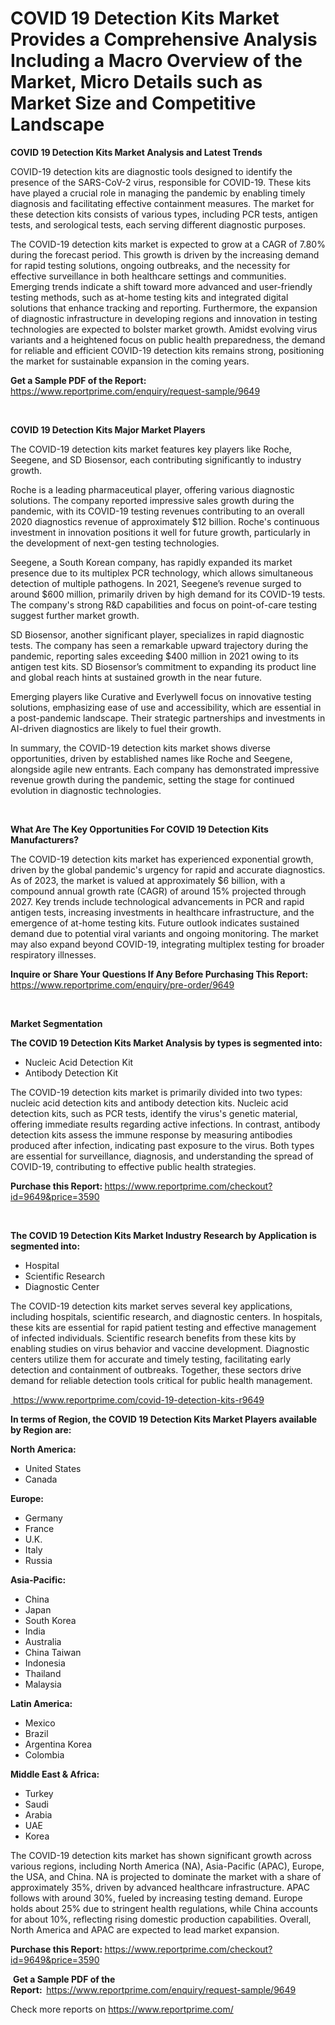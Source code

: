 <p><h1>COVID 19 Detection Kits Market Provides a Comprehensive Analysis Including a Macro Overview of the Market, Micro Details such as Market Size and Competitive Landscape</h1></p><p><strong>COVID 19 Detection Kits Market Analysis and Latest Trends</strong></p>
<p><p>COVID-19 detection kits are diagnostic tools designed to identify the presence of the SARS-CoV-2 virus, responsible for COVID-19. These kits have played a crucial role in managing the pandemic by enabling timely diagnosis and facilitating effective containment measures. The market for these detection kits consists of various types, including PCR tests, antigen tests, and serological tests, each serving different diagnostic purposes.</p><p>The COVID-19 detection kits market is expected to grow at a CAGR of 7.80% during the forecast period. This growth is driven by the increasing demand for rapid testing solutions, ongoing outbreaks, and the necessity for effective surveillance in both healthcare settings and communities. Emerging trends indicate a shift toward more advanced and user-friendly testing methods, such as at-home testing kits and integrated digital solutions that enhance tracking and reporting. Furthermore, the expansion of diagnostic infrastructure in developing regions and innovation in testing technologies are expected to bolster market growth. Amidst evolving virus variants and a heightened focus on public health preparedness, the demand for reliable and efficient COVID-19 detection kits remains strong, positioning the market for sustainable expansion in the coming years.</p></p>
<p><strong>Get a Sample PDF of the Report:&nbsp;</strong> <a href="https://www.reportprime.com/enquiry/request-sample/9649?utm_campaign=3313&utm_medium=2&utm_source=Github&utm_content=ia&utm_term=20032025&utm_id=covid-19-detection-kits">https://www.reportprime.com/enquiry/request-sample/9649</a></p>
<p>&nbsp;</p>
<p><strong>COVID 19 Detection Kits Major Market Players</strong></p>
<p><p>The COVID-19 detection kits market features key players like Roche, Seegene, and SD Biosensor, each contributing significantly to industry growth. </p><p>Roche is a leading pharmaceutical player, offering various diagnostic solutions. The company reported impressive sales growth during the pandemic, with its COVID-19 testing revenues contributing to an overall 2020 diagnostics revenue of approximately $12 billion. Roche's continuous investment in innovation positions it well for future growth, particularly in the development of next-gen testing technologies.</p><p>Seegene, a South Korean company, has rapidly expanded its market presence due to its multiplex PCR technology, which allows simultaneous detection of multiple pathogens. In 2021, Seegene’s revenue surged to around $600 million, primarily driven by high demand for its COVID-19 tests. The company's strong R&D capabilities and focus on point-of-care testing suggest further market growth.</p><p>SD Biosensor, another significant player, specializes in rapid diagnostic tests. The company has seen a remarkable upward trajectory during the pandemic, reporting sales exceeding $400 million in 2021 owing to its antigen test kits. SD Biosensor’s commitment to expanding its product line and global reach hints at sustained growth in the near future.</p><p>Emerging players like Curative and Everlywell focus on innovative testing solutions, emphasizing ease of use and accessibility, which are essential in a post-pandemic landscape. Their strategic partnerships and investments in AI-driven diagnostics are likely to fuel their growth.</p><p>In summary, the COVID-19 detection kits market shows diverse opportunities, driven by established names like Roche and Seegene, alongside agile new entrants. Each company has demonstrated impressive revenue growth during the pandemic, setting the stage for continued evolution in diagnostic technologies.</p></p>
<p>&nbsp;</p>
<p><strong>What Are The Key Opportunities For COVID 19 Detection Kits Manufacturers?</strong></p>
<p><p>The COVID-19 detection kits market has experienced exponential growth, driven by the global pandemic's urgency for rapid and accurate diagnostics. As of 2023, the market is valued at approximately $6 billion, with a compound annual growth rate (CAGR) of around 15% projected through 2027. Key trends include technological advancements in PCR and rapid antigen tests, increasing investments in healthcare infrastructure, and the emergence of at-home testing kits. Future outlook indicates sustained demand due to potential viral variants and ongoing monitoring. The market may also expand beyond COVID-19, integrating multiplex testing for broader respiratory illnesses.</p></p>
<p><strong>Inquire or Share Your Questions If Any Before Purchasing This Report:</strong> <a href="https://www.reportprime.com/enquiry/pre-order/9649?utm_campaign=3313&utm_medium=2&utm_source=Github&utm_content=ia&utm_term=20032025&utm_id=covid-19-detection-kits">https://www.reportprime.com/enquiry/pre-order/9649</a></p>
<p>&nbsp;</p>
<p><strong>Market Segmentation</strong></p>
<p><strong>The COVID 19 Detection Kits Market Analysis by types is segmented into:</strong></p>
<p><ul><li>Nucleic Acid Detection Kit</li><li>Antibody Detection Kit</li></ul></p>
<p><p>The COVID-19 detection kits market is primarily divided into two types: nucleic acid detection kits and antibody detection kits. Nucleic acid detection kits, such as PCR tests, identify the virus's genetic material, offering immediate results regarding active infections. In contrast, antibody detection kits assess the immune response by measuring antibodies produced after infection, indicating past exposure to the virus. Both types are essential for surveillance, diagnosis, and understanding the spread of COVID-19, contributing to effective public health strategies.</p></p>
<p><strong>Purchase this Report:&nbsp;</strong><a href="https://www.reportprime.com/checkout?id=9649&price=3590&utm_campaign=3313&utm_medium=2&utm_source=Github&utm_content=ia&utm_term=20032025&utm_id=covid-19-detection-kits">https://www.reportprime.com/checkout?id=9649&price=3590</a></p>
<p>&nbsp;</p>
<p><strong>The COVID 19 Detection Kits Market Industry Research by Application is segmented into:</strong></p>
<p><ul><li>Hospital</li><li>Scientific Research</li><li>Diagnostic Center</li></ul></p>
<p><p>The COVID-19 detection kits market serves several key applications, including hospitals, scientific research, and diagnostic centers. In hospitals, these kits are essential for rapid patient testing and effective management of infected individuals. Scientific research benefits from these kits by enabling studies on virus behavior and vaccine development. Diagnostic centers utilize them for accurate and timely testing, facilitating early detection and containment of outbreaks. Together, these sectors drive demand for reliable detection tools critical for public health management.</p></p>
<p><a href="https://www.reportprime.com/covid-19-detection-kits-r9649?utm_campaign=3313&utm_medium=2&utm_source=Github&utm_content=ia&utm_term=20032025&utm_id=covid-19-detection-kits">&nbsp;https://www.reportprime.com/covid-19-detection-kits-r9649</a></p>
<p><strong>In terms of Region, the COVID 19 Detection Kits Market Players available by Region are:</strong></p>
<p>
    <p> <strong> North America: </strong>
        <ul>
            <li>United States</li>
            <li>Canada</li>
        </ul>
        </p> 
    <p> <strong> Europe: </strong>
        <ul>
            <li>Germany</li>
            <li>France</li>
            <li>U.K.</li>
            <li>Italy</li>
            <li>Russia</li>
        </ul>
        </p> 
    <p> <strong> Asia-Pacific: </strong>
        <ul>
            <li>China</li>
            <li>Japan</li>
            <li>South Korea</li>
            <li>India</li>
            <li>Australia</li>
            <li>China Taiwan</li>
            <li>Indonesia</li>
            <li>Thailand</li>
            <li>Malaysia</li>
        </ul>
        </p> 
    <p> <strong> Latin America: </strong>
        <ul>
            <li>Mexico</li>
            <li>Brazil</li>
            <li>Argentina Korea</li>
            <li>Colombia</li>
        </ul>
        </p> 
    <p> <strong> Middle East & Africa: </strong>
        <ul>
            <li>Turkey</li>
            <li>Saudi</li>
            <li>Arabia</li>
            <li>UAE</li>
            <li>Korea</li>
        </ul>
    </p>
    </p>
<p><p>The COVID-19 detection kits market has shown significant growth across various regions, including North America (NA), Asia-Pacific (APAC), Europe, the USA, and China. NA is projected to dominate the market with a share of approximately 35%, driven by advanced healthcare infrastructure. APAC follows with around 30%, fueled by increasing testing demand. Europe holds about 25% due to stringent health regulations, while China accounts for about 10%, reflecting rising domestic production capabilities. Overall, North America and APAC are expected to lead market expansion.</p></p>
<p><strong>Purchase this Report: </strong><a href="https://www.reportprime.com/checkout?id=9649&price=3590&utm_campaign=3313&utm_medium=2&utm_source=Github&utm_content=ia&utm_term=20032025&utm_id=covid-19-detection-kits">https://www.reportprime.com/checkout?id=9649&price=3590</a></p>
<p>&nbsp;<strong>Get a Sample PDF of the Report:&nbsp;&nbsp;</strong><a href="https://www.reportprime.com/enquiry/request-sample/9649?utm_campaign=3313&utm_medium=2&utm_source=Github&utm_content=ia&utm_term=20032025&utm_id=covid-19-detection-kits">https://www.reportprime.com/enquiry/request-sample/9649</a></p>
<p><strong></strong></p>
<p>Check more reports on <a href="https://www.reportprime.com/?utm_campaign=3313&utm_medium=2&utm_source=Github&utm_content=ia&utm_term=20032025&utm_id=covid-19-detection-kits">https://www.reportprime.com/</a></p>